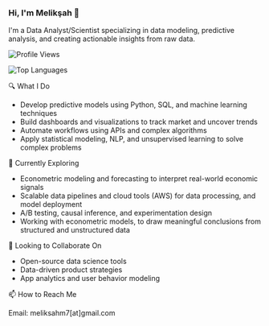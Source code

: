 ### Hi, I'm Melikşah 👋  
I'm a Data Analyst/Scientist specializing in data modeling, predictive analysis, and creating actionable insights from raw data.  

![Profile Views](https://komarev.com/ghpvc/?username=meliksahkilic&color=blue)

![Top Languages](https://github-readme-stats.vercel.app/api/top-langs/?username=meliksahkilic&layout=compact&theme=default) 


🔍 What I Do

- Develop predictive models using Python, SQL, and machine learning techniques
- Build dashboards and visualizations to track market and uncover trends
- Automate workflows using APIs and complex algorithms
- Apply statistical modeling, NLP, and unsupervised learning to solve complex problems

🧠 Currently Exploring

- Econometric modeling and forecasting to interpret real-world economic signals
- Scalable data pipelines and cloud tools (AWS) for data processing, and model deployment
- A/B testing, causal inference, and experimentation design
- Working with econometric models, to draw meaningful conclusions from structured and unstructured data

🚀 Looking to Collaborate On

- Open-source data science tools
- Data-driven product strategies
- App analytics and user behavior modeling

📫 How to Reach Me

Email: meliksahm7[at]gmail.com

<!--⚡ Fun Fact

I see data analytics like a game of strategy. It’s all about spotting opportunities early and optimizing your next move.
<!--
**meliksahkilic/meliksahkilic** is a ✨ _special_ ✨ repository because its `README.md` (this file) appears on your GitHub profile.

Here are some ideas to get you started:

- 🔭 I’m currently working on Data
- 🌱 I’m currently learning ...
- 👯 I’m looking to collaborate on ...
- 🤔 I’m looking for help with ...
- 💬 Ask me about ...
- 📫 How to reach me: ...
- 😄 Pronouns: ...
- ⚡ Fun fact: ...
-->
